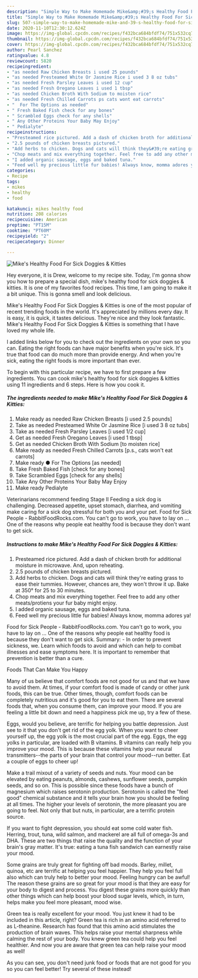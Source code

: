 ```yaml
---
description: "Simple Way to Make Homemade Mike&amp;#39;s Healthy Food For Sick Doggies &amp;amp; Kitties"
title: "Simple Way to Make Homemade Mike&amp;#39;s Healthy Food For Sick Doggies &amp;amp; Kitties"
slug: 507-simple-way-to-make-homemade-mike-and-39-s-healthy-food-for-sick-doggies-and-amp-kitties
date: 2020-11-10T12:30:12.624Z
image: https://img-global.cpcdn.com/recipes/f432bca684bfdf74/751x532cq70/mikes-healthy-food-for-sick-doggies-kitties-recipe-main-photo.jpg
thumbnail: https://img-global.cpcdn.com/recipes/f432bca684bfdf74/751x532cq70/mikes-healthy-food-for-sick-doggies-kitties-recipe-main-photo.jpg
cover: https://img-global.cpcdn.com/recipes/f432bca684bfdf74/751x532cq70/mikes-healthy-food-for-sick-doggies-kitties-recipe-main-photo.jpg
author: Pearl Sanchez
ratingvalue: 4.8
reviewcount: 5820
recipeingredient:
- "as needed Raw Chicken Breasts i used 25 pounds"
- "as needed Presteamed White Or Jasmine Rice i used 3 8 oz tubs"
- "as needed Fresh Parsley Leaves i used 12 cup"
- "as needed Fresh Oregano Leaves i used 1 tbsp"
- "as needed Chicken Broth With Sodium to moisten rice"
- "as needed Fresh Chilled Carrots ps cats wont eat carrots"
- "  For The Options as needed"
- " Fresh Baked Fish check for any bones"
- " Scrambled Eggs check for any shells"
- " Any Other Proteins Your Baby May Enjoy"
- " Pedialyte"
recipeinstructions:
- "Presteamed rice pictured. Add a dash of chicken broth for additional moisture in microwave. And, upon reheating."
- "2.5 pounds of chicken breasts pictured."
- "Add herbs to chicken. Dogs and cats will think they&#39;re eating grass to ease their tummies. However, chances are, they won&#39;t throw it up. Bake at 350° for 25 to 30 minutes."
- "Chop meats and mix everything together. Feel free to add any other meats/protiens your fur baby might enjoy."
- "I added organic sausage, eggs and baked tuna."
- "Feed well my precious little fur babies! Always know, momma adores ya!"
categories:
- Recipe
tags:
- mikes
- healthy
- food

katakunci: mikes healthy food 
nutrition: 208 calories
recipecuisine: American
preptime: "PT15M"
cooktime: "PT60M"
recipeyield: "2"
recipecategory: Dinner

---
```



![Mike&#39;s Healthy Food For Sick Doggies &amp; Kitties](https://img-global.cpcdn.com/recipes/f432bca684bfdf74/751x532cq70/mikes-healthy-food-for-sick-doggies-kitties-recipe-main-photo.jpg)

Hey everyone, it is Drew, welcome to my recipe site. Today, I'm gonna show you how to prepare a special dish, mike&#39;s healthy food for sick doggies &amp; kitties. It is one of my favorites food recipes. This time, I am going to make it a bit unique. This is gonna smell and look delicious.

Mike&#39;s Healthy Food For Sick Doggies &amp; Kitties is one of the most popular of recent trending foods in the world. It's appreciated by millions every day. It is easy, it is quick, it tastes delicious. They're nice and they look fantastic. Mike&#39;s Healthy Food For Sick Doggies &amp; Kitties is something that I have loved my whole life.

I added links below for you to check out the ingredients on your own so you can. Eating the right foods can have major benefits when you&#39;re sick. It&#39;s true that food can do much more than provide energy. And when you&#39;re sick, eating the right foods is more important than ever.


To begin with this particular recipe, we have to first prepare a few ingredients. You can cook mike&#39;s healthy food for sick doggies &amp; kitties using 11 ingredients and 6 steps. Here is how you cook it.

<!--inarticleads1-->

##### The ingredients needed to make Mike&#39;s Healthy Food For Sick Doggies &amp; Kitties:

1. Make ready as needed Raw Chicken Breasts [i used 2.5 pounds]
1. Take as needed Presteamed White Or Jasmine Rice [i used 3 8 oz tubs]
1. Take as needed Fresh Parsley Leaves [i used 1/2 cup]
1. Get as needed Fresh Oregano Leaves [i used 1 tbsp]
1. Get as needed Chicken Broth With Sodium [to moisten rice]
1. Make ready as needed Fresh Chilled Carrots [p.s., cats won&#39;t eat carrots]
1. Make ready  ● For The Options [as needed]
1. Take  Fresh Baked Fish [check for any bones]
1. Take  Scrambled Eggs [check for any shells]
1. Take  Any Other Proteins Your Baby May Enjoy
1. Make ready  Pedialyte


Veterinarians recommend feeding Stage II Feeding a sick dog is challenging. Decreased appetite, upset stomach, diarrhea, and vomiting make caring for a sick dog stressful for both you and your pet. Food for Sick People - RabbitFoodRocks.com. You can&#39;t go to work, you have to lay on … One of the reasons why people eat healthy food is because they don&#39;t want to get sick. 

<!--inarticleads2-->

##### Instructions to make Mike&#39;s Healthy Food For Sick Doggies &amp; Kitties:

1. Presteamed rice pictured. Add a dash of chicken broth for additional moisture in microwave. And, upon reheating.
1. 2.5 pounds of chicken breasts pictured.
1. Add herbs to chicken. Dogs and cats will think they&#39;re eating grass to ease their tummies. However, chances are, they won&#39;t throw it up. Bake at 350° for 25 to 30 minutes.
1. Chop meats and mix everything together. Feel free to add any other meats/protiens your fur baby might enjoy.
1. I added organic sausage, eggs and baked tuna.
1. Feed well my precious little fur babies! Always know, momma adores ya!


Food for Sick People - RabbitFoodRocks.com. You can&#39;t go to work, you have to lay on … One of the reasons why people eat healthy food is because they don&#39;t want to get sick. Summary: - In order to prevent sickness, we. Learn which foods to avoid and which can help to combat illnesses and ease symptoms here. It is important to remember that prevention is better than a cure. 

Foods That Can Make You Happy


Many of us believe that comfort foods are not good for us and that we have to avoid them. At times, if your comfort food is made of candy or other junk foods, this can be true. Other times, though, comfort foods can be completely nutritious and it's good for you to eat them. There are several foods that, when you consume them, can improve your mood. If you are feeling a little bit down and need a happiness pick me up, try a few of these.

Eggs, would you believe, are terrific for helping you battle depression. Just see to it that you don't get rid of the egg yolk. When you want to cheer yourself up, the egg yolk is the most crucial part of the egg. Eggs, the egg yolks in particular, are loaded with B vitamins. B vitamins can really help you improve your mood. This is because these vitamins help your neural transmitters--the parts of your brain that control your mood--run better. Eat a couple of eggs to cheer up!

Make a trail mixout of a variety of seeds and nuts. Your mood can be elevated by eating peanuts, almonds, cashews, sunflower seeds, pumpkin seeds, and so on. This is possible since these foods have a bunch of magnesium which raises serotonin production. Serotonin is called the "feel good" chemical substance and it tells your brain how you should be feeling at all times. The higher your levels of serotonin, the more pleasant you are going to feel. Not only that but nuts, in particular, are a terrific protein source.

If you want to fight depression, you should eat some cold water fish. Herring, trout, tuna, wild salmon, and mackerel are all full of omega-3s and DHA. These are two things that raise the quality and the function of your brain's gray matter. It's true: eating a tuna fish sandwich can earnestly raise your mood. 

Some grains are truly great for fighting off bad moods. Barley, millet, quinoa, etc are terrific at helping you feel happier. They help you feel full also which can truly help to better your mood. Feeling hungry can be awful! The reason these grains are so great for your mood is that they are easy for your body to digest and process. You digest these grains more quickly than other things which can help boost your blood sugar levels, which, in turn, helps make you feel more pleasant, mood wise.

Green tea is really excellent for your mood. You just knew it had to be included in this article, right? Green tea is rich in an amino acid referred to as L-theanine. Research has found that this amino acid stimulates the production of brain waves. This helps raise your mental sharpness while calming the rest of your body. You knew green tea could help you feel healthier. And now you are aware that green tea can help raise your mood as well!

As you can see, you don't need junk food or foods that are not good for you so you can feel better! Try several of these instead!

